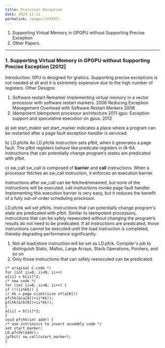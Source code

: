 ```yaml
---
title: Precision Exception
date: 2023-11-11 
permalink: /pages/14769f/
---
```


1. Supporting Virtual Memory in GPGPU without Supporting Precise Exception
2. Other Papers.

---
### 1. Supporting Virtual Memory in GPGPU without Supporting Precise Exception [2012]

Introduction:
GPU is designed for grahics.  Supporting precise exceptions is not needed at all and it is extremely expensive due to the high number of registers.
Other Designs:
1) Software restart Remarker
Implementing virtual memory in a vector processor with software restart markers. 2006
Reducing Exception Management Overhead with Software Restart Markers 2008
2) Idempotent
Idempotent processor architecture 2011
igpu: Exception support and speculative execution on gpus. 2012

a) set start_maker
set start_marker indicates a place where a program can be restarted after a page fault exception handler is serviced.

b) LD.pfchk
An LD.pfchk instruction sets pfbit, when it generates a page fault.
The pfbit registers behave like predicate registers in IA-64. Instructions that can potentially change program’s states are predicated with pfbit.

c) sw_call
sw_call is composed of **barrier** and **call** instructions.
When a processor fetches an sw_call instruction, it enforces an execution barrier.

Instructions after sw_call can be fetched/renamed, but none of the instructions will be executed. call instructions invoke page fault handler.
Implementing this execution barrier is very easy, but it reduces the benefit of a fully out-of-order scheduling processor.


LD.pfchk will set pfbits. Instructions that can potentially change program's state are predicated with pfbit.
Similar to idempotent processors, instructions that can be safely reexecuted without changing the program’s results do not need to be predicated. If all instructions are predicated, those instructions cannot be executed until the
load instruction is completed, thereby degrading performance significantly.

1) Not all load/store instruction will be set as LD.pfck. Compiler's job to distinguish Static, Malloc, Large Arrays, Stack Operations, Pointers, and so on
2) Only those instructions that can safely reexecuted can be predicated.

```
/* original C-code */
for (int ii=0; ii<N; ii++)
a[ii] = b[ii]*2;
/* new code */
for (int ii=0; ii<N; ii++) {
if (!(ii%kk)) {
// kk = page size%(size of(a[0]))
pfchk(&(a[0])+ii*kk));
pfchk(&(b[0])+ii*kk));
}
a[ii] = b[ii]*2;
}
void pfchk(int addr) {
/* use intrinsics to insert assembly code */
set start_marker;
LD.pfchk(addr);
(pfbit) sw_call(start_marker);
}
```


